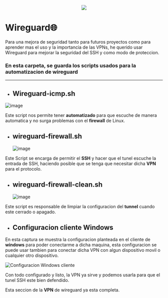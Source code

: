 <p align="center">
  <a href="README.en.md">
    <img src="https://img.shields.io/badge/⏻-Switch%20to%20English-red?style=for-the-badge">
  </a>
</p>

# Wireguard🌐

Para una mejora de seguridad tanto para futuros proyectos como para aprender mas el uso y la importancia de las VPNs, he querido usar Wireguard para mejorar la seguridad del SSH y como modo de proteccion.

### En esta carpeta, se guarda los scripts usados para la automatizacion de wireguard

-----------------------------------

 -  ## Wireguard-icmp.sh

   ![image](https://github.com/user-attachments/assets/861db19c-9ce3-43b5-964c-ecfb48306d41)

  Este script nos permite tener **automatizado** para que escuche de manera automatica y no surga problemas con el **firewall** de Linux.


 - ## wireguard-firewall.sh

   ![image](https://github.com/user-attachments/assets/6fa43f24-0c06-49cf-8930-3099299d724a)

  Este Script se encarga de permitir el **SSH** y hacer que el tunel escuche la entrada de SSH, haciendo posible
  que se tenga que necesitar dicha **VPN** para el protocolo.

 - ## wireguard-firewall-clean.sh

   ![image](https://github.com/user-attachments/assets/cf20f131-2165-441d-93db-6228a4972d84)

  Este script es responsable de limpiar la configuracion del **tunnel** cuando este cerrado o apagado.
    

 - ## Configuracion cliente Windows

  En esta captura se muestra la configuracion planteada en el cliente de **windows** para poder conectarme a dicha maquina, esta configuracion se puede usar tambien para conectar dicha VPN con algun dispositivo movil o cualquier otro dispositivo.

  ![Configuracion Windows cliente](https://github.com/user-attachments/assets/dc58971d-8551-4bd3-ab21-ca6e2804ae08)


 Con todo configurado y listo, la VPN ya sirve y podemos usarla para que el tunel SSH este bien defendido.
 
 Esta seccion de la **VPN** de wireguard ya esta completa.

